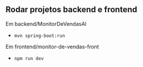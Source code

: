 ## Rodar projetos backend e frontend

Em backend/MonitorDeVendasAI
- `mvn spring-boot:run`

Em frontend/monitor-de-vendas-front
- `npm run dev`
